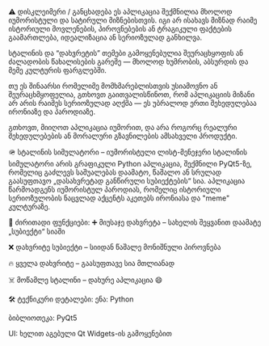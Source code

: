 ⚠️ დისკლეიმერი / განცხადება
ეს აპლიკაცია შექმნილია მხოლოდ იუმორისტული და სატირული მიზნებისთვის. იგი არ ისახავს მიზნად რაიმე ისტორიული მოვლენების, პიროვნებების ან ტრაგიკული ფაქტების გაამართლება, იდეალიზაცია ან სერიოზულად განხილვა.

სტალინის და “დახვრეტის” თემები გამოყენებულია შეურაცხყოფის ან ძალადობის წახალისების გარეშე — მხოლოდ ხუმრობის, აბსურდის და მემე კულტურის ფარგლებში.

თუ ეს შინაარსი რომელიმე მომხმარებლისთვის უსიამოვნო ან შეურაცხმყოფელია, გთხოვთ გაითვალისწინოთ, რომ აპლიკაციის მიზანი არ არის რაიმეს სერიოზულად აღქმა — ეს უბრალოდ ერთი შეხედულებაა ირონიაზე და პაროდიაზე.

გთხოვთ, მიიღოთ აპლიკაცია იუმორით, და არა როგორც რეალური შეხედულებების ან მორალური გზავნილების ამსახველი პროდუქტი.



🪖 სტალინის სიმულატორი – იუმორისტული ლისტ-მენეჯერი
სტალინის სიმულატორი არის გრაფიკული Python აპლიკაცია, შექმნილი PyQt5-ზე, რომელიც გაძლევს საშუალებას დაამატო, წაშალო ან სრულად გაასუფთავო „დასახვრეტად განწირული სუბიექტების“ სია. აპლიკაცია წარმოადგენს იუმორისტულ პაროდიას, რომელიც ისტორიული სერიოზულობის ნაცვლად აქცენტს აკეთებს ირონიასა და "meme" კულტურაზე.

🧰 ძირითადი ფუნქციები:
➕ მიუსაჯე დახვრეტა – სახელის შეყვანით დაამატე „სუბიექტი“ სიაში

❌ დახვრიტე სუბიექტი – სიიდან წაშალე მონიშნული პიროვნება

🔥 ყველა დახვრიტე – გაასუფთავე სია მთლიანად

☠️ მოწამლე სტალინი – დახურე აპლიკაცია 😄



🛠 ტექნიკური დეტალები:
ენა: Python 

ბიბლიოთეკა: PyQt5

UI: ხელით აგებული Qt Widgets-ის გამოყენებით
